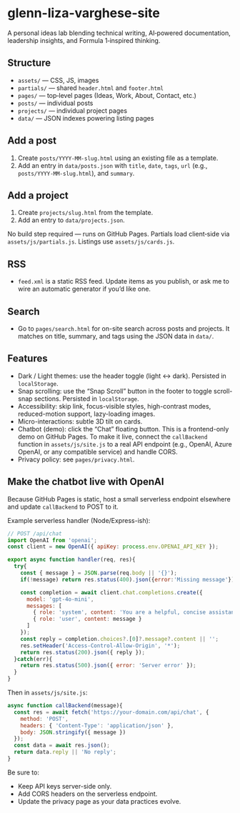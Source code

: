 # glenn-liza-varghese-site

A personal ideas lab blending technical writing, AI‑powered documentation, leadership insights, and Formula 1‑inspired thinking.

## Structure
- `assets/` — CSS, JS, images
- `partials/` — shared `header.html` and `footer.html`
- `pages/` — top‑level pages (Ideas, Work, About, Contact, etc.)
- `posts/` — individual posts
- `projects/` — individual project pages
- `data/` — JSON indexes powering listing pages

## Add a post
1. Create `posts/YYYY-MM-slug.html` using an existing file as a template.
2. Add an entry in `data/posts.json` with `title`, `date`, `tags`, `url` (e.g., `posts/YYYY-MM-slug.html`), and `summary`.

## Add a project
1. Create `projects/slug.html` from the template.
2. Add an entry to `data/projects.json`.

No build step required — runs on GitHub Pages. Partials load client‑side via `assets/js/partials.js`. Listings use `assets/js/cards.js`.

## RSS
- `feed.xml` is a static RSS feed. Update items as you publish, or ask me to wire an automatic generator if you’d like one.

## Search
- Go to `pages/search.html` for on-site search across posts and projects. It matches on title, summary, and tags using the JSON data in `data/`.

## Features
- Dark / Light themes: use the header toggle (light ↔ dark). Persisted in `localStorage`.
- Snap scrolling: use the “Snap Scroll” button in the footer to toggle scroll-snap sections. Persisted in `localStorage`.
- Accessibility: skip link, focus-visible styles, high-contrast modes, reduced-motion support, lazy-loading images.
- Micro-interactions: subtle 3D tilt on cards.
- Chatbot (demo): click the “Chat” floating button. This is a frontend-only demo on GitHub Pages. To make it live, connect the `callBackend` function in `assets/js/site.js` to a real API endpoint (e.g., OpenAI, Azure OpenAI, or any compatible service) and handle CORS.
- Privacy policy: see `pages/privacy.html`.

## Make the chatbot live with OpenAI
Because GitHub Pages is static, host a small serverless endpoint elsewhere and update `callBackend` to POST to it.

Example serverless handler (Node/Express-ish):

```js
// POST /api/chat
import OpenAI from 'openai';
const client = new OpenAI({ apiKey: process.env.OPENAI_API_KEY });

export async function handler(req, res){
  try{
    const { message } = JSON.parse(req.body || '{}');
    if(!message) return res.status(400).json({error:'Missing message'});

    const completion = await client.chat.completions.create({
      model: 'gpt-4o-mini',
      messages: [
        { role: 'system', content: 'You are a helpful, concise assistant.' },
        { role: 'user', content: message }
      ]
    });
    const reply = completion.choices?.[0]?.message?.content || '';
    res.setHeader('Access-Control-Allow-Origin', '*');
    return res.status(200).json({ reply });
  }catch(err){
    return res.status(500).json({ error: 'Server error' });
  }
}
```

Then in `assets/js/site.js`:

```js
async function callBackend(message){
  const res = await fetch('https://your-domain.com/api/chat', {
    method: 'POST',
    headers: { 'Content-Type': 'application/json' },
    body: JSON.stringify({ message })
  });
  const data = await res.json();
  return data.reply || 'No reply';
}
```

Be sure to:
- Keep API keys server-side only.
- Add CORS headers on the serverless endpoint.
- Update the privacy page as your data practices evolve.

